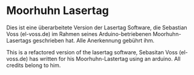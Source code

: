 # Moorhuhn Lasertag

Dies ist eine überarbeitete Version der Lasertag Software, die Sebastian Voss (el-voss.de) im Rahmen seines Arduino-betriebenen Moorhuhn-Lasertags geschrieben hat. Alle Anerkennung gebührt ihm.

This is a refactored version of the lasertag software, Sebasitan Voss (el-voss.de) has written for his Moorhuhn-Lastertag using an arduino. All credits belong to him.
